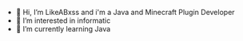 - 👋 Hi, I’m LikeABxss and i'm a Java and Minecraft Plugin Developer
- 👀 I’m interested in informatic
- 🌱 I’m currently learning Java
